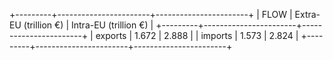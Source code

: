 +---------+-----------------------+-----------------------+
|  FLOW   | Extra-EU (trillion €) | Intra-EU (trillion €) |
+---------+-----------------------+-----------------------+
| exports |         1.672         |         2.888         |
| imports |         1.573         |         2.824         |
+---------+-----------------------+-----------------------+